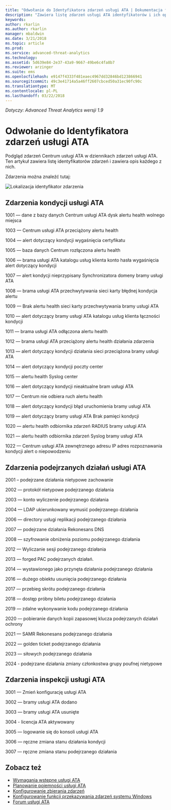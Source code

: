 ```yaml
---
title: "Odwołanie do Identyfikatora zdarzeń usługi ATA | Dokumentacja firmy Microsoft"
description: "Zawiera listę zdarzeń usługi ATA identyfikatorów i ich opisy."
keywords: 
author: rkarlin
ms.author: rkarlin
manager: mbaldwin
ms.date: 3/21/2018
ms.topic: article
ms.prod: 
ms.service: advanced-threat-analytics
ms.technology: 
ms.assetid: 5d639e84-2e37-43a9-9667-49be6c4fa8b7
ms.reviewer: arzinger
ms.suite: ems
ms.openlocfilehash: e9147f4333f481eaec4967dd32846bd123866941
ms.sourcegitcommit: 49c3e41714a5a46ff2607cbced50a31ec90fc90c
ms.translationtype: MT
ms.contentlocale: pl-PL
ms.lasthandoff: 03/22/2018
---
```

*Dotyczy: Advanced Threat Analytics wersji 1.9*


# <a name="ata-event-id-reference"></a>Odwołanie do Identyfikatora zdarzeń usługi ATA

Podgląd zdarzeń Centrum usługi ATA w dziennikach zdarzeń usługi ATA. Ten artykuł zawiera listę identyfikatorów zdarzeń i zawiera opis każdego z nich.

Zdarzenia można znaleźć tutaj:

![Lokalizacja identyfikator zdarzenia](./media/event-id-location.png)

## <a name="ata-health-events"></a>Zdarzenia kondycji usługi ATA

1001 — dane z bazy danych Centrum usługi ATA dysk alertu health wolnego miejsca 

1003 — Centrum usługi ATA przeciążony alertu health 

1004 — alert dotyczący kondycji wygaśnięcia certyfikatu 

1005 — baza danych Centrum rozłączona alertu health 

1006 — brama usługi ATA katalogu usług klienta konto hasła wygaśnięcia alert dotyczący kondycji 

1007 — alert kondycji nieprzypisany Synchronizatora domeny bramy usługi ATA 

1008 — brama usługi ATA przechwytywania sieci karty błędnej kondycja alertu 

1009 — Brak alertu health sieci karty przechwytywania bramy usługi ATA 

1010 — alert dotyczący bramy usługi ATA katalogu usług klienta łączności kondycji 

1011 — brama usługi ATA odłączona alertu health 

1012 — brama usługi ATA przeciążony alertu health działania zdarzenia 

1013 — alert dotyczący kondycji działania sieci przeciążona bramy usługi ATA 

1014 — alert dotyczący kondycji poczty center 

1015 — alertu health Syslog center 

1016 — alert dotyczący kondycji nieaktualne bram usługi ATA 

1017 — Centrum nie odbiera ruch alertu health 

1018 — alert dotyczący kondycji błąd uruchomienia bramy usługi ATA 

1019 — alert dotyczący bramy usługi ATA Brak pamięci kondycji 

1020 — alertu health odbiornika zdarzeń RADIUS bramy usługi ATA 

1021 — alertu health odbiornika zdarzeń Syslog bramy usługi ATA 

1022 — Centrum usługi ATA zewnętrznego adresu IP adres rozpoznawania kondycji alert o niepowodzeniu 
 
## <a name="ata-suspicious-activity-events"></a>Zdarzenia podejrzanych działań usługi ATA

2001 – podejrzane działania nietypowe zachowanie 

2002 — protokół nietypowe podejrzanego działania 

2003 — konto wyliczenie podejrzanego działania 

2004 — LDAP ukierunkowany wymusić podejrzanego działania 

2006 — directory usługi replikacji podejrzanego działania 

2007 — podejrzane działania Rekonesans DNS 

2008 — szyfrowanie obniżenia poziomu podejrzanego działania 

2012 — Wyliczanie sesji podejrzanego działania 

2013 — forged PAC podejrzanych działań. 

2014 — wystawionego jako przynęta działania podejrzanego działania 

2016 — dużego obiektu usunięcia podejrzanego działania 

2017 — przebieg skrótu podejrzanego działania 

2018 — dostęp próbny biletu podejrzanego działania 

2019 — zdalne wykonywanie kodu podejrzanego działania 

2020 — pobieranie danych kopii zapasowej klucza podejrzanych działań ochrony 

2021 — SAMR Rekonesans podejrzanego działania 

2022 — golden ticket podejrzanego działania 

2023 — siłowych podejrzanego działania 

2024 - podejrzane działania zmiany członkostwa grupy poufnej nietypowe  

## <a name="ata-auditing-events"></a>Zdarzenia inspekcji usługi ATA

3001 — Zmień konfigurację usługi ATA 

3002 — bramy usługi ATA dodano

3003 — bramy usługi ATA usunięte

3004 - licencja ATA aktywowany

3005 — logowanie się do konsoli usługi ATA

3006 — ręczne zmiana stanu działania kondycji 

3007 — ręczne zmiana stanu podejrzanego działania 


## <a name="see-also"></a>Zobacz też
- [Wymagania wstępne usługi ATA](ata-prerequisites.md)
- [Planowanie pojemności usługi ATA](ata-capacity-planning.md)
- [Konfigurowanie zbierania zdarzeń](configure-event-collection.md)
- [Konfigurowanie funkcji przekazywania zdarzeń systemu Windows](configure-event-collection.md#configuring-windows-event-forwarding)
- [Forum usługi ATA](https://social.technet.microsoft.com/Forums/security/home?forum=mata)
